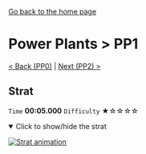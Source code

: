 [Go back to the home page](https://github.com/Doublevil/scbspeedrun)

# Power Plants > PP1

[< Back (PP0)](https://github.com/Doublevil/scbspeedrun/blob/main/levels/pp/PP0.md) | [Next (PP2) >](https://github.com/Doublevil/scbspeedrun/blob/main/levels/pp/PP2.md)

## Strat

`Time` **00:05.000** `Difficulty` ★☆☆☆☆
<details open>
  <summary>Click to show/hide the strat</summary>

  [![Strat animation](https://github.com/Doublevil/scbspeedrun/blob/main/media/levels/pp/PP1_Strat.webp)](https://github.com/Doublevil/scbspeedrun/blob/main/media/levels/pp/PP1_Strat.mp4)
</details>
